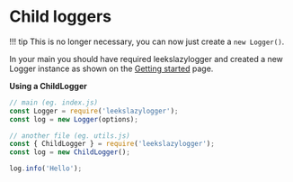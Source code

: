 # Child loggers

!!! tip
	This is no longer necessary, you can now just create a `new Logger()`.

In your main you should have required leekslazylogger and created a new Logger instance as shown on the [Getting started](/geting-started) page.

**Using a ChildLogger**

```js
// main (eg. index.js)
const Logger = require('leekslazylogger');
const log = new Logger(options);
```

```js
// another file (eg. utils.js)
const { ChildLogger } = require('leekslazylogger');
const log = new ChildLogger();

log.info('Hello');
```
